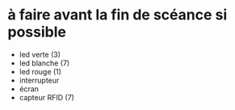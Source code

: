 # à faire avant la fin de scéance si possible


- led verte (3)
- led blanche (7)
- led rouge (1)
- interrupteur
- écran
- capteur RFID (7)
